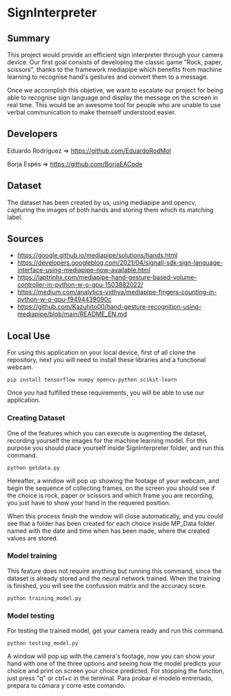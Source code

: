 # SignInterpreter

## Summary

This project would provide an efficient sign interpreter through your camera device. Our first goal consists of developing the classic game "Rock, paper, scissors", thanks to the framework
mediapipe which benefits from machine learning to recognise hand's gestures and convert them to a message.

Once we accomplish this objetive, we want to escalate our project for being able to recognise sign language and display the message on the screen in real time. This would be an
awesome tool for people who are unable to use verbal communication to make themself understood easier.


## Developers

Eduardo Rodriguez => https://github.com/EduardoRodMol

Borja Espés => https://github.com/BorjaEACode

## Dataset
The dataset has been created by us, using mediapipe and opencv, capturing the images of both hands and storing them which its matching label.

## Sources

- https://google.github.io/mediapipe/solutions/hands.html
- https://developers.googleblog.com/2021/04/signall-sdk-sign-language-interface-using-mediapipe-now-available.html
- https://laptrinhx.com/mediapipe-hand-gesture-based-volume-controller-in-python-w-o-gpu-1503882022/
- https://medium.com/analytics-vidhya/mediapipe-fingers-counting-in-python-w-o-gpu-f9494439090c
- https://github.com/Kazuhito00/hand-gesture-recognition-using-mediapipe/blob/main/README_EN.md

## Local Use

For using this application on your local device, first of all clone the repository, next you will need to install these libraries and a functional webcam.

``` shell
pip install tensorflow numpy opencv-python scikit-learn
```
Once you had fulfilled these requirements, you will be able to use our application.

### Creating Dataset

One of the features which you can execute is augmenting the dataset, recording yourself the images for the machine learning model. For this purpose you should place yourself inside SignInterpreter folder, and run this command.

``` shell
python getdata.py
```

Hereafter, a window will pop up showing the footage of your webcam, and begin the sequence of collecting frames, on the screen you should see if the choice is rock, paper or scissors and which frame you are recording, you just have to show your hand in the requered position.

When this process finish the window will close automatically, and you could see that a folder has been created for each choice inside MP_Data folder named with the date and time when has been made, where the created values are stored.

### Model training

This feature does not require anything but running this command, since the dataset is already stored and the neural network trained. When the training is finished, you will see the confussion matrix and the accuracy score.

``` shell
python training_model.py
```

### Model testing

For testing the trained model, get your camera ready and run this command.

``` shell
python testing_model.py
```
A window will pop up with the camera's footage, now you can show your hand with one of the three options and seeing how the model predicts your choice and print on screen your choice predicted. For stopping the function, just press "q" or ctrl+c in the terminal.
Para probar el modelo entrenado, prepara tu cámara y corre este comando.
